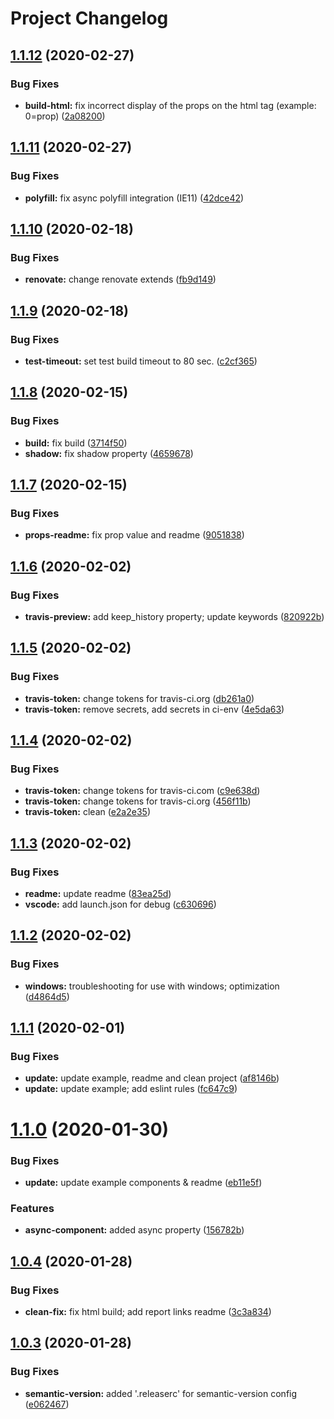 # Project Changelog

## [1.1.12](https://github.com/GrabarzUndPartner/nuxt-custom-elements/compare/v1.1.11...v1.1.12) (2020-02-27)


### Bug Fixes

* **build-html:** fix incorrect display of the props on the html tag (example: 0=prop) ([2a08200](https://github.com/GrabarzUndPartner/nuxt-custom-elements/commit/2a082005ec3a5a5a0f9cc7402395b2a993c5c012))

## [1.1.11](https://github.com/GrabarzUndPartner/nuxt-custom-elements/compare/v1.1.10...v1.1.11) (2020-02-27)


### Bug Fixes

* **polyfill:** fix async polyfill integration (IE11) ([42dce42](https://github.com/GrabarzUndPartner/nuxt-custom-elements/commit/42dce42efafec11fb3c7dc8ddfe2052b8c756ee8))

## [1.1.10](https://github.com/GrabarzUndPartner/nuxt-custom-elements/compare/v1.1.9...v1.1.10) (2020-02-18)


### Bug Fixes

* **renovate:** change renovate extends ([fb9d149](https://github.com/GrabarzUndPartner/nuxt-custom-elements/commit/fb9d14967360654dd915761782f5720ca611d89d))

## [1.1.9](https://github.com/GrabarzUndPartner/nuxt-custom-elements/compare/v1.1.8...v1.1.9) (2020-02-18)


### Bug Fixes

* **test-timeout:** set test build timeout to 80 sec. ([c2cf365](https://github.com/GrabarzUndPartner/nuxt-custom-elements/commit/c2cf365ef26dbb625d4937290582ba7786478e56))

## [1.1.8](https://github.com/GrabarzUndPartner/nuxt-custom-elements/compare/v1.1.7...v1.1.8) (2020-02-15)


### Bug Fixes

* **build:** fix build ([3714f50](https://github.com/GrabarzUndPartner/nuxt-custom-elements/commit/3714f509d1c4ac282e2f91017db714094cee0f52))
* **shadow:** fix shadow property ([4659678](https://github.com/GrabarzUndPartner/nuxt-custom-elements/commit/4659678f30b265c1fe4b6e0123dc3cd8cb21b1e0))

## [1.1.7](https://github.com/GrabarzUndPartner/nuxt-custom-elements/compare/v1.1.6...v1.1.7) (2020-02-15)


### Bug Fixes

* **props-readme:** fix prop value and readme ([9051838](https://github.com/GrabarzUndPartner/nuxt-custom-elements/commit/90518389ece315b42fd334bee2c23a4efeea150b))

## [1.1.6](https://github.com/GrabarzUndPartner/nuxt-custom-elements/compare/v1.1.5...v1.1.6) (2020-02-02)


### Bug Fixes

* **travis-preview:** add keep_history property; update keywords ([820922b](https://github.com/GrabarzUndPartner/nuxt-custom-elements/commit/820922bfa18cc9c33db052802460d21a9814f059))

## [1.1.5](https://github.com/GrabarzUndPartner/nuxt-custom-elements/compare/v1.1.4...v1.1.5) (2020-02-02)


### Bug Fixes

* **travis-token:** change tokens for travis-ci.org ([db261a0](https://github.com/GrabarzUndPartner/nuxt-custom-elements/commit/db261a062f361ae451d29257689c26726670e923))
* **travis-token:** remove secrets, add secrets in ci-env ([4e5da63](https://github.com/GrabarzUndPartner/nuxt-custom-elements/commit/4e5da63540019b60f2c86d9840c63542480abac3))

## [1.1.4](https://github.com/GrabarzUndPartner/nuxt-custom-elements/compare/v1.1.3...v1.1.4) (2020-02-02)


### Bug Fixes

* **travis-token:** change tokens for travis-ci.com ([c9e638d](https://github.com/GrabarzUndPartner/nuxt-custom-elements/commit/c9e638de022cc90cd10c2b631a1a5d7aff182b45))
* **travis-token:** change tokens for travis-ci.org ([456f11b](https://github.com/GrabarzUndPartner/nuxt-custom-elements/commit/456f11bfa2823db1b00d952f41e618e17a406c68))
* **travis-token:** clean ([e2a2e35](https://github.com/GrabarzUndPartner/nuxt-custom-elements/commit/e2a2e3566d333437906abbd18fc0e56e0690ae12))

## [1.1.3](https://github.com/GrabarzUndPartner/nuxt-custom-elements/compare/v1.1.2...v1.1.3) (2020-02-02)


### Bug Fixes

* **readme:** update readme ([83ea25d](https://github.com/GrabarzUndPartner/nuxt-custom-elements/commit/83ea25d92675b87d52330df217e3653a47daa9e1))
* **vscode:** add launch.json for debug ([c630696](https://github.com/GrabarzUndPartner/nuxt-custom-elements/commit/c630696999e206f3f040636e2b6d64e9f549d749))

## [1.1.2](https://github.com/GrabarzUndPartner/nuxt-custom-elements/compare/v1.1.1...v1.1.2) (2020-02-02)


### Bug Fixes

* **windows:** troubleshooting for use with windows; optimization ([d4864d5](https://github.com/GrabarzUndPartner/nuxt-custom-elements/commit/d4864d58f65d85a4affbb5795aedc66f7d89e4f6))

## [1.1.1](https://github.com/GrabarzUndPartner/nuxt-custom-elements/compare/v1.1.0...v1.1.1) (2020-02-01)


### Bug Fixes

* **update:** update example, readme and clean project ([af8146b](https://github.com/GrabarzUndPartner/nuxt-custom-elements/commit/af8146bf2bc6aa40c3b2e1817aae6b6189426a08))
* **update:** update example; add eslint rules ([fc647c9](https://github.com/GrabarzUndPartner/nuxt-custom-elements/commit/fc647c95cf13fbf3e9d7eab27ffaec35137f239e))

# [1.1.0](https://github.com/GrabarzUndPartner/nuxt-custom-elements/compare/v1.0.4...v1.1.0) (2020-01-30)


### Bug Fixes

* **update:** update example components & readme ([eb11e5f](https://github.com/GrabarzUndPartner/nuxt-custom-elements/commit/eb11e5fcac9af6f8c8c92e8bc0ee7b89b077bee0))


### Features

* **async-component:** added async property ([156782b](https://github.com/GrabarzUndPartner/nuxt-custom-elements/commit/156782bd65577e458f5088316b9364a8e8271926))

## [1.0.4](https://github.com/GrabarzUndPartner/nuxt-custom-elements/compare/v1.0.3...v1.0.4) (2020-01-28)


### Bug Fixes

* **clean-fix:** fix html build; add report links readme ([3c3a834](https://github.com/GrabarzUndPartner/nuxt-custom-elements/commit/3c3a834b99e0ed22361a5ded8ca2401aab124123))

## [1.0.3](https://github.com/GrabarzUndPartner/nuxt-custom-elements/compare/v1.0.2...v1.0.3) (2020-01-28)


### Bug Fixes

* **semantic-version:** added '.releaserc' for semantic-version config ([e062467](https://github.com/GrabarzUndPartner/nuxt-custom-elements/commit/e062467f4aba6948a8bb38721d2e0d33d6f0d685))
